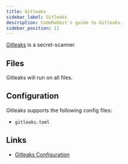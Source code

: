 ```yaml
---
title: Gitleaks
sidebar_label: Gitleaks
description: CodeRabbit's guide to Gitleaks.
sidebar_position: 11
---
```


[Gitleaks](https://gitleaks.io/) is a secret-scanner.

## Files

Gitleaks will run on all files.

## Configuration

Gitleaks supports the following config files:

- `gitleaks.toml`

## Links

- [Gitleaks Configuration](https://github.com/gitleaks/gitleaks#configuration)
